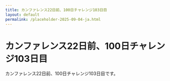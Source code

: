 ```yaml
---
title: カンファレンス22日前、100日チャレンジ103日目
layout: default
permalink: /placeholder-2025-09-04-ja.html
---
```


# カンファレンス22日前、100日チャレンジ103日目

カンファレンス22日前、100日チャレンジ103日目です。